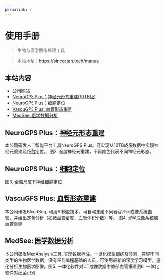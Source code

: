 ```yaml
---
permalink: /
---
```


# 使用手册  

> 生物与医学图像处理工具

> 本站地址：https://sincostan.tech/manual
## 本站内容
- [公司网站](/https://192.168.3.11:5000)
- [NeuroGPS Plus：神经元形态重建(10TB级)](/manual/NeuroGPS/Neuron_Reconstruction)
- [NeuroGPS Plus：细胞定位](/manual/NeuroGPS/Cell_Localization)
- [VascuGPS Plus: 血管形态重建](/manual/VascuGPS/)
- [MedSee: 医学数据分析](/manual/MedSee/)

## NeuroGPS Plus：[神经元形态重建](/manual/NeuroGPS/Neuron_Reconstruction)

本公司研发人工智能平台工具NeuroGPS Plus。可实现从10TB成像数据中实现神经元重建及细胞定位。
图2. 全脑神经元重建，不同颜色代表不同神经元形态。

## NeuroGPS Plus：[细胞定位](/manual/NeuroGPS/Cell_Localization)
图3. 全脑尺度下神经细胞定位

## VascuGPS Plus: [血管形态重建](/manual/VascuGPS/)

本公司研发BloodSeg, 利用AI模型技术，可自动重建不同器官不同成像系统血管，并给出定量分析（如微血管密度、血管体积分数）等。
图4. 光学成像系统脑血管重建


## MedSee: [医学数据分析](/manual/MedSee/)

本公司研发MedAnalysis工具, 实现数据标注、一键化模型训练及预测，兼容不同类型的生物医学数据，没有任何编程基础的人员，可使用最新的深度学习模型，量化分析生物医学图像。图5. 一体化软件对CT成像数据中肺部血管重建图6. 一体化软件对细菌识别


